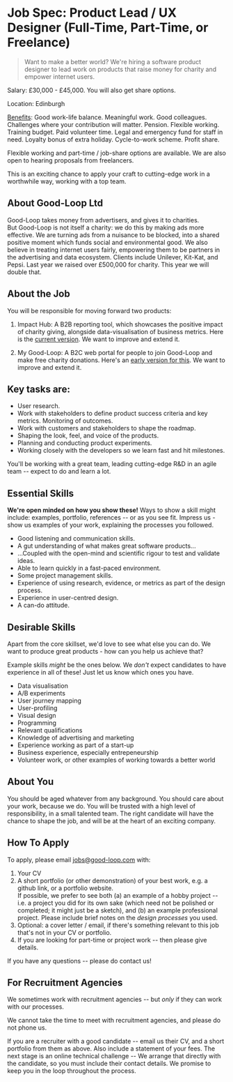 
# Job Spec: Product Lead / UX Designer (Full-Time, Part-Time, or Freelance)

> Want to make a better world? We're hiring a software product designer to lead work on products that raise money for charity and empower internet users.

Salary: £30,000 - £45,000. You will also get share options.

Location: Edinburgh

[Benefits](https://doc.good-loop.com/policy/staff-perks.html): Good work-life balance. Meaningful work. Good colleagues. Challenges where your contribution will matter. Pension. Flexible working. Training budget. Paid volunteer time. Legal and emergency fund for staff in need. Loyalty bonus of extra holiday. Cycle-to-work scheme. Profit share. 

Flexible working and part-time / job-share options are available. 
We are also open to hearing proposals from freelancers. 

This is an exciting chance to apply your craft to cutting-edge work in a worthwhile way, working with a top team.

## About Good-Loop Ltd

Good-Loop takes money from advertisers, and gives it to charities.   
But Good-Loop is not itself a charity: we do this by making ads more effective. We are turning ads from a nuisance to be blocked, into a shared positive moment which funds social and environmental good. We also believe in treating internet users fairly, empowering them to be partners in the advertising and data ecosystem. Clients include Unilever, Kit-Kat, and Pepsi. Last year we raised over £500,000 for charity. This year we will double that.

## About the Job
You will be responsible for moving forward two products:

1. Impact Hub: A B2B reporting tool, which showcases the positive impact of charity giving, alongside data-visualisation of business metrics. Here is the [current version](https://my.good-loop.com/#campaign/?gl.vert=CeuNVbtW). We want to improve and extend it.

2. My Good-Loop: A B2C web portal for people to join Good-Loop and make free charity donations. Here's an [early version for this](https://my.good-loop.com). We want to improve and extend it.

## Key tasks are:

* User research.
* Work with stakeholders to define product success criteria and key metrics. Monitoring of outcomes.
* Work with customers and stakeholders to shape the roadmap.
* Shaping the look, feel, and voice of the products.
* Planning and conducting product experiments.
* Working closely with the developers so we learn fast and hit milestones.

You'll be working with a great team, leading cutting-edge R&D in an agile team -- expect to do and learn a lot.

## Essential Skills

**We're open minded on how you show these!** Ways to show a skill might include: examples, portfolio, references -- or as you see fit.
Impress us - show us examples of your work, explaining the processes you followed.

* Good listening and communication skills.
* A gut understanding of what makes great software products...
* ...Coupled with the open-mind and scientific rigour to test and validate ideas.
* Able to learn quickly in a fast-paced environment.
* Some project management skills.
* Experience of using research, evidence, or metrics as part of the design process.
* Experience in user-centred design.
* A can-do attitude.

## Desirable Skills

Apart from the core skillset, we'd love to see what else you can do. 
We want to produce great products - how can you help us achieve that?

Example skills *might* be the ones below. 
We *don't* expect candidates to have experience in all of these! Just let us know which ones you have.

* Data visualisation
* A/B experiments
* User journey mapping
* User-profiling
* Visual design
* Programming
* Relevant qualifications
* Knowledge of advertising and marketing
* Experience working as part of a start-up
* Business experience, especially entrepeneurship
* Volunteer work, or other examples of working towards a better world

## About You

You should be aged whatever from any background. 
You should care about your work, because we do. You will be trusted with a high level of responsibility, in a small talented team.
The right candidate will have the chance to shape the job, and will be at the heart of an exciting company.

## How To Apply

To apply, please email jobs@good-loop.com with:

1. Your CV
2. A short portfolio (or other demonstration) of your best work, e.g. a github link, or a portfolio website.   
If possible, we prefer to see both (a) an example of a hobby project -- i.e. a project you did for its own sake (which need not be polished or completed; it might just be a sketch), and (b) an example professional project. Please include brief notes on the *design processes* you used.
3. Optional: a cover letter / email, if there's something relevant to this job that's not in your CV or portfolio.
4. If you are looking for part-time or project work -- then please give details.

If you have any questions -- please do contact us!

## For Recruitment Agencies

We sometimes work with recruitment agencies -- but *only* if they can work with our processes.

We cannot take the time to meet with recruitment agencies, and please do not phone us.

If you are a recruiter with a good candidate -- email us their CV, and a short portfolio from them as above. Also include a statement of your fees. The next stage is an online technical challenge -- We arrange that directly with the candidate, so you must include their contact details. We promise to keep you in the loop throughout the process.
